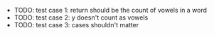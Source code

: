 - TODO: test case 1: return should be the count of vowels in a word
- TODO: test case 2: y doesn't count as vowels
- TODO: test case 3: cases shouldn't matter